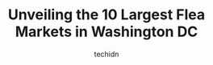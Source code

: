 ---
layout: ampstory
image: https://i0.wp.com/paketmu.com/wp-content/uploads/2023/06/rfk-stadium-open-air-farmers-market-0-in-washington-dc-1686372776.jpeg?resize=640,853
author: techidn
featured: false
description: Explore the diverse Flea Market scene in Washington DC, home to an incredible selection of 10 establishments catering to every taste. Whether youre in search of iconic favorites or undiscov
title: Unveiling the 10 Largest Flea Markets in Washington DC
cover:
   title: Unveiling the 10 Largest Flea Markets in Washington DC
   subtitle: RICKPATE
   background: https://paketmu.com/wp-content/uploads/2023/06/rfk-stadium-open-air-farmers-market-0-in-washington-dc-1686372776.jpeg

pages: 
 - layout: thirds
   top: <h1>#1 Eastern Market</h1>
   bottom: "<p>What a lovely place to hang out on a Saturday or Sunday!! Lots of artists selling their own creations, large variety of tasty and home made street food. If you want to re</p>"
   background: https://paketmu.com/wp-content/uploads/2023/06/rfk-stadium-open-air-farmers-market-1-in-washington-dc-1686372778.jpeg
   backgroundblur: true
 - layout: thirds
   top: <h1>#2 Florida Market</h1>
   bottom: "<p>Looking for bulk this is perfect place to get your groceries and meat good quality and price</p>"
   background: https://paketmu.com/wp-content/uploads/2023/06/rfk-stadium-open-air-farmers-market-2-in-washington-dc-1686372779.jpeg
   cta:
      link: https://paketmu.com/unveiling-the-10-largest-flea-markets-in-washington-dc/
      text: Unveiling the 10 Largest Flea Markets in Washington DC
 - layout: thirds
   top: <h1>#3 Georgetown Flea Market</h1>
   bottom: "<p>Second hand clothes, mostly for young men and women. Apparently they are here every Sunday . We came here in the morning and its very busy and crowded</p>"
   background: https://paketmu.com/wp-content/uploads/2023/06/rfk-stadium-open-air-farmers-market-3-in-washington-dc-1686372780.jpeg
   cta:
      link: https://paketmu.com/unveiling-the-10-largest-flea-markets-in-washington-dc/
      text: Unveiling the 10 Largest Flea Markets in Washington DC
 - layout: thirds
   top: <h1>#4 Flea Market At Eastern Market</h1>
   bottom: "<p>7th Street SE & C St SE, Washington, DC 20002, United States</p>"
   background: https://images.unsplash.com/photo-1536745287225-21d689278fd1?ixlib=rb-4.0.3&ixid=MnwxMjA3fDB8MHxwaG90by1wYWdlfHx8fGVufDB8fHx8&auto=format&fit=crop&w=640&h=853&q=80
   cta:
      link: https://paketmu.com/unveiling-the-10-largest-flea-markets-in-washington-dc/
      text: Unveiling the 10 Largest Flea Markets in Washington DC
 - layout: thirds
   top: <h1>#5 RFK Stadium Open Air Farmers Market</h1>
   bottom: "<p>2615 Benning Rd NE, Washington, DC 20002, United States</p>"
   background: https://images.unsplash.com/photo-1613843873231-1447db182f97?ixlib=rb-4.0.3&ixid=MnwxMjA3fDB8MHxwaG90by1wYWdlfHx8fGVufDB8fHx8&auto=format&fit=crop&w=640&h=853&q=80
   cta:
      link: https://paketmu.com/unveiling-the-10-largest-flea-markets-in-washington-dc/
      text: Unveiling the 10 Largest Flea Markets in Washington DC
 - layout: thirds
   top: <h1>#6 The Market</h1>
   bottom: "<p>6337 Old Branch Ave, Camp Springs, MD 20748, United States</p>"
   background: https://images.unsplash.com/photo-1597773150796-e5c14ebecbf5?ixlib=rb-4.0.3&ixid=MnwxMjA3fDB8MHxwaG90by1wYWdlfHx8fGVufDB8fHx8&auto=format&fit=crop&w=640&h=853&q=80
   cta:
      link: https://paketmu.com/unveiling-the-10-largest-flea-markets-in-washington-dc/
      text: Unveiling the 10 Largest Flea Markets in Washington DC
 - layout: thirds
   top: <h1>#7 The Flea Market Store</h1>
   bottom: "<p>1625 North Capitol St NE, Washington, DC 20002, United States</p>"
   background: https://images.unsplash.com/photo-1534312527009-56c7016453e6?ixlib=rb-4.0.3&ixid=MnwxMjA3fDB8MHxwaG90by1wYWdlfHx8fGVufDB8fHx8&auto=format&fit=crop&w=640&h=853&q=80
   cta:
      link: https://paketmu.com/unveiling-the-10-largest-flea-markets-in-washington-dc/
      text: Unveiling the 10 Largest Flea Markets in Washington DC
 - layout: thirds
   middle: Continue reading...
   background: https://images.unsplash.com/photo-1620421680010-0766ff230392?ixlib=rb-4.0.3&ixid=MnwxMjA3fDB8MHxwaG90by1wYWdlfHx8fGVufDB8fHx8&auto=format&fit=crop&w=640&h=853&q=80
   cta:
      link: https://paketmu.com/unveiling-the-10-largest-flea-markets-in-washington-dc/
      text: Unveiling the 10 Largest Flea Markets in Washington DC
      
---